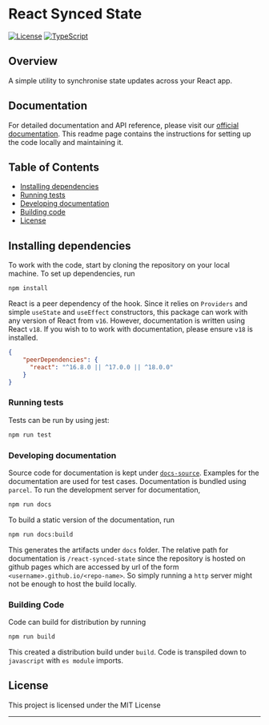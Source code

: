 # React Synced State

[![License](https://img.shields.io/badge/license-MIT-blue.svg)](LICENSE)
[![TypeScript](https://badges.frapsoft.com/typescript/code/typescript.svg?v=101)](https://github.com/ellerbrock/typescript-badges/)

## Overview

A simple utility to synchronise state updates across your React app.

## Documentation

For detailed documentation and API reference, please visit our [official documentation](https://yashmahalwal.github.io/react-synced-state). This readme page contains the instructions for setting up the code locally and maintaining it.

## Table of Contents

- [Installing dependencies](#installing-dependencies)
- [Running tests](#running-tests)
- [Developing documentation](#developing-documentation)
- [Building code](#building-code)
- [License](#license)

## Installing dependencies

To work with the code, start by cloning the repository on your local machine. To set up dependencies, run 

```bash
npm install
```

React is a peer dependency of the hook. Since it relies on `Providers` and simple `useState` and `useEffect` constructors, this package can work with any version of React from `v16`. 
However, documentation is written using React `v18`. If you wish to to work with documentation, please ensure `v18` is installed.

```json
{
    "peerDependencies": {
      "react": "^16.8.0 || ^17.0.0 || ^18.0.0"
    }
}
```

### Running tests

Tests can be run by using jest:

```bash
npm run test
```

### Developing documentation

Source code for documentation is kept under [`docs-source`](docs-source). Examples for the documentation are used for test cases. Documentation is bundled using `parcel`. To run the development server for documentation,

```bash
npm run docs
```

To build a static version of the documentation, run 
```bash
npm run docs:build
```
This generates the artifacts under `docs` folder. The relative path for documentation is `/react-synced-state` since the repository is hosted on github pages which are accessed by url of the form `<username>.github.io/<repo-name>`. So simply running a `http` server might not be enough to host the build locally. 

### Building Code

Code can build for distribution by running

```bash
npm run build
```

This created a distribution build under `build`. Code is transpiled down to `javascript` with `es module` imports.

## License

This project is licensed under the MIT License

---